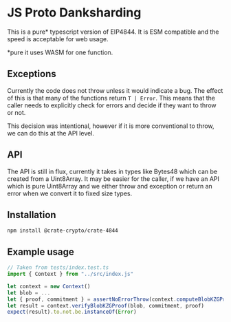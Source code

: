 # JS Proto Danksharding

This is a pure* typescript version of EIP4844. It is ESM compatible and the speed is
acceptable for web usage.  

*pure it uses WASM for one function.

## Exceptions

Currently the code does not throw unless it would indicate a bug. The effect of this is that 
many of the functions return `T | Error`. This means that the caller needs to explicitly check for errors and decide if they want to throw or not.

This decision was intentional, however if it is more conventional to throw, we can do this
at the API level.

## API

The API is still in flux, currently it takes in types like Bytes48 which can be created 
from a Uint8Array. It may be easier for the caller, if we have an API which is pure Uint8Array and we either throw and exception or return an error when we convert it to
fixed size types.

## Installation

```
npm install @crate-crypto/crate-4844
```

## Example usage

```ts
// Taken from tests/index.test.ts
import { Context } from "../src/index.js"

let context = new Context()
let blob = ...
let { proof, commitment } = assertNoErrorThrow(context.computeBlobKZGProf(blob))
let result = context.verifyBlobKZGProof(blob, commitment, proof)
expect(result).to.not.be.instanceOf(Error)
```

